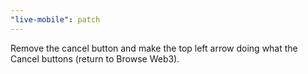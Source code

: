 ```yaml
---
"live-mobile": patch
---
```


Remove the cancel button and make the top left arrow doing what the Cancel buttons (return to Browse Web3).
